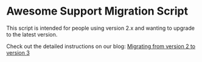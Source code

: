 # Awesome Support Migration Script

This script is intended for people using version 2.x and wanting to upgrade to the latest version.

Check out the detailed instructions on our blog: [Migrating from version 2 to version 3](https://getawesomesupport.com/migration-v2-v3/)
